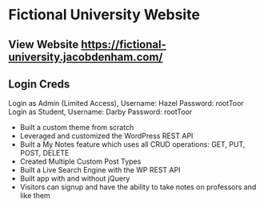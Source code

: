 # Fictional University Website

## View Website https://fictional-university.jacobdenham.com/

## Login Creds
Login as Admin (Limited Access), Username: Hazel Password: rootToor
Login as Student, Username: Darby Password: rootToor 

- Built a custom theme from scratch
- Leveraged and customized the WordPress REST API
- Built a My Notes feature which uses all CRUD operations: GET, PUT, POST, DELETE
- Created Multiple Custom Post Types
- Built a Live Search Engine with the WP REST API
- Built app with and without jQuery 
- Visitors can signup and have the ability to take notes on professors and like them 
